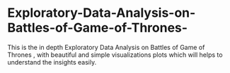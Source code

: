 # Exploratory-Data-Analysis-on-Battles-of-Game-of-Thrones-
This is the in depth Exploratory Data Analysis on Battles of Game of Thrones , with beautiful and simple visualizations plots which will helps to understand the insights easily.

